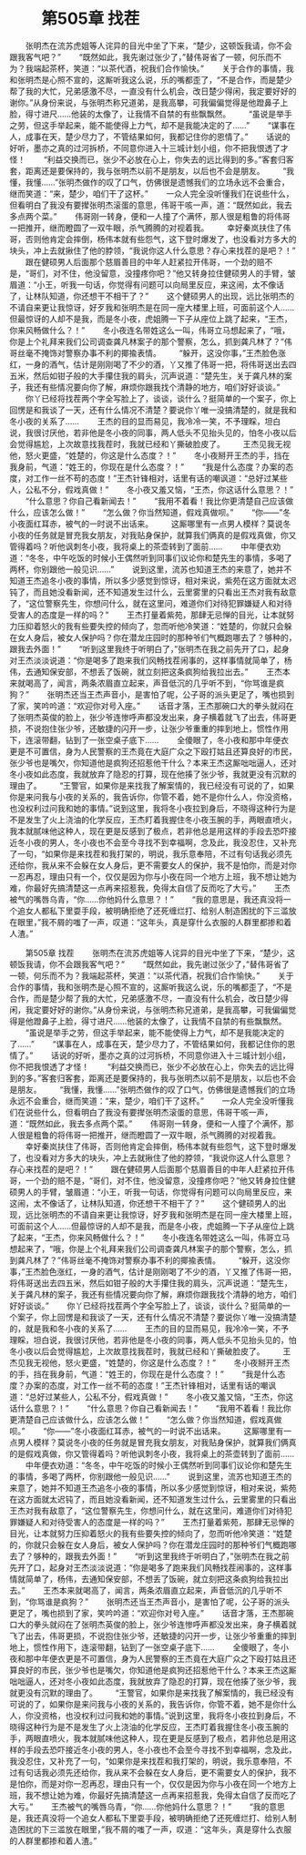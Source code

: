 # 　　第505章 找茬
　　张明杰在流苏虎姐等人诧异的目光中坐了下来，“楚少，这顿饭我请，你不会跟我客气吧？”
　　“既然如此，我先谢过张少了，”替伟哥省了一顿，何乐而不为？我端起茶杯，笑道：“以茶代酒，祝我们合作愉快。”
　　关于合作的事情，我和张明杰是心照不宣的，这厮听我这么说，乐的嘴都歪了，“不是合作，而是楚少帮了我的大忙，兄弟感激不尽，一直没有什么机会，改日楚少得闲，我定要好好的谢你。”从身份来说，与张明杰称兄道弟，是我高攀，可我偏偏觉得是他蹬鼻子上脸，得寸进尺……他装的太像了，让我情不自禁的有些飘飘然。
　　“虽说是举手之劳，但这手举起来，能不能使得上力气，却不是我能决定的了……”
　　“谋事在人，成事在天，楚少尽力了，不管结果如何，我都记住你的恩情了。”
　　话说的好听，墨亦之真的过河拆桥，不同意你进入十三城计划小组，你不把我恨透了才怪！
　　“利益交换而已，张少不必放在心上，你失去的远比得到的多。”客套归客套，距离还是要保持的，我与张明杰以前不是朋友，以后也不会是朋友。
　　“我懂，我懂……”张明杰做作的叹了口气，仿佛很是遗憾我们的立场永远不会重合，继而笑道：“来，楚少，咱们干了这杯。”
　　一众人完全没听懂我们在说些什么，但看明白了我没有要撵张明杰滚蛋的意思，伟哥干咳一声，道：“既然如此，我去多点两个菜。”
　　伟哥刚一转身，便和一人撞了个满怀，那人很是粗鲁的将伟哥一把推开，继而瞪圆了一双牛眼，杀气腾腾的对视着我。
　　幸好秦岚扶住了伟哥，否则他肯定会摔倒，杨伟本就有些怨气，这下登时爆发了，也没看对方多大的块头，冲上去就揪住了他的脖领，“我说你这人什么意思？存心来找茬的是吧？！”
　　跟在健硕男人后面那个慈眉善目的中年人赶紧拉开伟哥，一个劲的赔不是，“哥们，对不住，他没留意，没撞疼你吧？”他又转身拉住健硕男人的手臂，皱眉道：“小王，听我一句话，你觉得有问题可以向局里反应，来这闹，太不像话了，让林队知道，你还想干不相干了？”
　　这个健硕男人的出现，远比张明杰的不请自来更让我惊讶，好歹我和张明杰是在同一座大楼里上班，可面前这个人……但最惊讶的人却不是我，而是冬小夜，虎姐腾一下子从座位上跳了起来，“王杰，你来风畅做什么？！”
　　冬小夜连名带姓这么一叫，伟哥立马想起来了，“哦，你是上个礼拜来我们公司调查龚凡林案子的那个警察，怎么，抓到龚凡林了？”伟哥丝毫不掩饰对警察办事不利的揶揄表情。
　　“躲开，这没你事，”王杰脸色涨红，一身的酒气，估计是刚刚喝了不少的酒，丫又推了伟哥一把，将伟哥送出去四五米，然后如钳子般的大手攥住我的肩头，沉声说道：“楚先生，关于龚凡林的案子，我还有些情况要向你了解，麻烦你跟我找个清静的地方，咱们好好谈谈。”
　　你丫已经将找茬两个字全写脸上了，谈谈，谈什么？挺简单的一个案子，你上回愣是和我谈了一天，还有什么情况不清楚？要说你丫唯一没搞清楚的，就是我和冬小夜的关系了……
　　王杰的目的显而易见，我冷冷一笑，不予理睬，坦白说，我很讨厌他，若非他是冬小夜的同事，两人低头不见抬头见的，怕冬小夜以后会觉得尴尬，上次故意找我茬时，我就已经和丫撕破脸皮了。
　　王杰见我无视他，怒火更盛，“姓楚的，你这是什么态度？！”
　　冬小夜掰开王杰的手，挡在我身前，气道：“姓王的，你现在是什么态度？！”
　　“我是什么态度？办案的态度，对工作一丝不苟的态度！”王杰针锋相对，话里有话的嘲讽道：“总好过某些人，公私不分，假戏真做！”
　　冬小夜又羞又恼，“王杰，你这话什么意思？！”
　　“什么意思？你自己看新闻去！”
　　“我用不着看！我比你更清楚自己应该做什么，应该怎么做！”
　　“怎么做？你当然知道，假戏真做呗。”
　　“你——”冬小夜面红耳赤，被气的一时说不出话来。
　　这厮哪里有一点男人模样？莫说冬小夜的任务就是冒充我女朋友，对我贴身保护，就算我们俩真的是假戏真做，你又管得着吗？听他讽刺冬小夜，我将桌上的茶壶转到了面前……
　　中年便衣劝道：“冬冬，中午吃饭的时候小王偶然听到同事们议论你和楚先生的事情，多喝了两杯，你别跟他一般见识……”
　　说到这里，流苏也知道王杰的来意了，她并不知道王杰追冬小夜的事情，所以多少感觉到惊讶，相对来说，紫苑在这方面就太迟钝了，而且她没看新闻，还不知道发生过什么，云里雾里的只看出王杰对我有敌意了，“这位警察先生，你想问什么，就在这里问，难道你们对待犯罪嫌疑人和对待受害人的态度是一样的吗？”
　　王杰打量着紫苑，那肆无忌惮的目光，让本就努力压抑着怒火的我有些要失控的倾向了，忽而听他冷笑道：“姓楚的，你就只会躲在女人身后，被女人保护吗？你在潜龙庄园时的那种爷们气概跑哪去了？够种的，跟我去外面！”
　　“听到这里我终于听明白了，”张明杰在我之前先开了口，起身对王杰淡淡说道：“你是喝多了跑来我们风畅找茬闹事的，这样事情就简单了，杨伟，去通知保安部，不想丢了饭碗，就立刻把这条疯狗给我拉出去。”
　　王杰本来就喝高了，闻言，两条浓眉直立起来，声音低沉的几乎听不到，“你骂谁是疯狗？”
　　张明杰还当王杰声音小，是害怕了呢，公子哥的派头更足了，嘴也损到了家，笑吟吟道：“欢迎你对号入座。”
　　话音才落，王杰那碗口大的拳头就闷在了张明杰英俊的脸上，张少爷连惨呼声都没发出来，身子横着就飞了出去，伟哥更损，不说抱住张少爷，还敏捷的闪开一步，让张少爷重重的摔到地上，惯性作用下，连滚带翻，钻到了一张空桌子底下……
　　全傻眼了，冬小夜和那中年便衣更是不可置信，身为人民警察的王杰竟在大庭广众之下殴打姑且还算良好的市民，张少爷也是嘴欠，你知道他是疯狗还招惹他干什么？本来王杰这厮咄咄逼人，还对冬小夜如此态度，我就放弃了隐忍的打算，现在他揍了张少爷，我就更没有沉默的理由了。
　　“王警官，如果你是来找我了解案情的，我已经没有可说的了，如果你是来问我与小夜的关系的，我告诉你，你管不着，她不是你什么人，你没资格，也没权利过问我和她的事情。”说到这里，我将冬小夜拉到身后，不晓得这种行为是不是发生了火上浇油的化学反应，王杰盯着我握住冬小夜玉腕的手，两眼直喷火，我本就腻味他这种人，现在更是反感到了极点，若非他总是用这样的手段去恐吓接近冬小夜的男人，冬小夜也不会至今寻找不到幸福啊，念及此，我没忍住，又补充了一句，“如果你是来找茬和我打架的，明说，我乐意奉陪，不过有句话我必须先还给你，我从来不会躲在女人身后，更不需要女人的保护，我不是怕你，而是对你一忍再忍，理由只有一个，仅仅是因为你与小夜在同一个地方上班，我不想让她为难，你最好先搞清楚这一点再来招惹我，免得太自信了反而吃了大亏。”
　　王杰被气的嘴唇乌青，“你……你他妈什么意思？！”
　　“我的意思是，我还真没将一个追女人都私下里耍手段，被明确拒绝了还死缠烂打、给别人制造困扰的下三滥放在眼里，”我不屑的嗤了一声，叹道：“这年头，真是穿什么衣服的人群里都掺和着人渣。”

　　第505章 找茬
　　张明杰在流苏虎姐等人诧异的目光中坐了下来，“楚少，这顿饭我请，你不会跟我客气吧？”
　　“既然如此，我先谢过张少了，”替伟哥省了一顿，何乐而不为？我端起茶杯，笑道：“以茶代酒，祝我们合作愉快。”
　　关于合作的事情，我和张明杰是心照不宣的，这厮听我这么说，乐的嘴都歪了，“不是合作，而是楚少帮了我的大忙，兄弟感激不尽，一直没有什么机会，改日楚少得闲，我定要好好的谢你。”从身份来说，与张明杰称兄道弟，是我高攀，可我偏偏觉得是他蹬鼻子上脸，得寸进尺……他装的太像了，让我情不自禁的有些飘飘然。
　　“虽说是举手之劳，但这手举起来，能不能使得上力气，却不是我能决定的了……”
　　“谋事在人，成事在天，楚少尽力了，不管结果如何，我都记住你的恩情了。”
　　话说的好听，墨亦之真的过河拆桥，不同意你进入十三城计划小组，你不把我恨透了才怪！
　　“利益交换而已，张少不必放在心上，你失去的远比得到的多。”客套归客套，距离还是要保持的，我与张明杰以前不是朋友，以后也不会是朋友。
　　“我懂，我懂……”张明杰做作的叹了口气，仿佛很是遗憾我们的立场永远不会重合，继而笑道：“来，楚少，咱们干了这杯。”
　　一众人完全没听懂我们在说些什么，但看明白了我没有要撵张明杰滚蛋的意思，伟哥干咳一声，道：“既然如此，我去多点两个菜。”
　　伟哥刚一转身，便和一人撞了个满怀，那人很是粗鲁的将伟哥一把推开，继而瞪圆了一双牛眼，杀气腾腾的对视着我。
　　幸好秦岚扶住了伟哥，否则他肯定会摔倒，杨伟本就有些怨气，这下登时爆发了，也没看对方多大的块头，冲上去就揪住了他的脖领，“我说你这人什么意思？存心来找茬的是吧？！”
　　跟在健硕男人后面那个慈眉善目的中年人赶紧拉开伟哥，一个劲的赔不是，“哥们，对不住，他没留意，没撞疼你吧？”他又转身拉住健硕男人的手臂，皱眉道：“小王，听我一句话，你觉得有问题可以向局里反应，来这闹，太不像话了，让林队知道，你还想干不相干了？”
　　这个健硕男人的出现，远比张明杰的不请自来更让我惊讶，好歹我和张明杰是在同一座大楼里上班，可面前这个人……但最惊讶的人却不是我，而是冬小夜，虎姐腾一下子从座位上跳了起来，“王杰，你来风畅做什么？！”
　　冬小夜连名带姓这么一叫，伟哥立马想起来了，“哦，你是上个礼拜来我们公司调查龚凡林案子的那个警察，怎么，抓到龚凡林了？”伟哥丝毫不掩饰对警察办事不利的揶揄表情。
　　“躲开，这没你事，”王杰脸色涨红，一身的酒气，估计是刚刚喝了不少的酒，丫又推了伟哥一把，将伟哥送出去四五米，然后如钳子般的大手攥住我的肩头，沉声说道：“楚先生，关于龚凡林的案子，我还有些情况要向你了解，麻烦你跟我找个清静的地方，咱们好好谈谈。”
　　你丫已经将找茬两个字全写脸上了，谈谈，谈什么？挺简单的一个案子，你上回愣是和我谈了一天，还有什么情况不清楚？要说你丫唯一没搞清楚的，就是我和冬小夜的关系了……
　　王杰的目的显而易见，我冷冷一笑，不予理睬，坦白说，我很讨厌他，若非他是冬小夜的同事，两人低头不见抬头见的，怕冬小夜以后会觉得尴尬，上次故意找我茬时，我就已经和丫撕破脸皮了。
　　王杰见我无视他，怒火更盛，“姓楚的，你这是什么态度？！”
　　冬小夜掰开王杰的手，挡在我身前，气道：“姓王的，你现在是什么态度？！”
　　“我是什么态度？办案的态度，对工作一丝不苟的态度！”王杰针锋相对，话里有话的嘲讽道：“总好过某些人，公私不分，假戏真做！”
　　冬小夜又羞又恼，“王杰，你这话什么意思？！”
　　“什么意思？你自己看新闻去！”
　　“我用不着看！我比你更清楚自己应该做什么，应该怎么做！”
　　“怎么做？你当然知道，假戏真做呗。”
　　“你——”冬小夜面红耳赤，被气的一时说不出话来。
　　这厮哪里有一点男人模样？莫说冬小夜的任务就是冒充我女朋友，对我贴身保护，就算我们俩真的是假戏真做，你又管得着吗？听他讽刺冬小夜，我将桌上的茶壶转到了面前……
　　中年便衣劝道：“冬冬，中午吃饭的时候小王偶然听到同事们议论你和楚先生的事情，多喝了两杯，你别跟他一般见识……”
　　说到这里，流苏也知道王杰的来意了，她并不知道王杰追冬小夜的事情，所以多少感觉到惊讶，相对来说，紫苑在这方面就太迟钝了，而且她没看新闻，还不知道发生过什么，云里雾里的只看出王杰对我有敌意了，“这位警察先生，你想问什么，就在这里问，难道你们对待犯罪嫌疑人和对待受害人的态度是一样的吗？”
　　王杰打量着紫苑，那肆无忌惮的目光，让本就努力压抑着怒火的我有些要失控的倾向了，忽而听他冷笑道：“姓楚的，你就只会躲在女人身后，被女人保护吗？你在潜龙庄园时的那种爷们气概跑哪去了？够种的，跟我去外面！”
　　“听到这里我终于听明白了，”张明杰在我之前先开了口，起身对王杰淡淡说道：“你是喝多了跑来我们风畅找茬闹事的，这样事情就简单了，杨伟，去通知保安部，不想丢了饭碗，就立刻把这条疯狗给我拉出去。”
　　王杰本来就喝高了，闻言，两条浓眉直立起来，声音低沉的几乎听不到，“你骂谁是疯狗？”
　　张明杰还当王杰声音小，是害怕了呢，公子哥的派头更足了，嘴也损到了家，笑吟吟道：“欢迎你对号入座。”
　　话音才落，王杰那碗口大的拳头就闷在了张明杰英俊的脸上，张少爷连惨呼声都没发出来，身子横着就飞了出去，伟哥更损，不说抱住张少爷，还敏捷的闪开一步，让张少爷重重的摔到地上，惯性作用下，连滚带翻，钻到了一张空桌子底下……
　　全傻眼了，冬小夜和那中年便衣更是不可置信，身为人民警察的王杰竟在大庭广众之下殴打姑且还算良好的市民，张少爷也是嘴欠，你知道他是疯狗还招惹他干什么？本来王杰这厮咄咄逼人，还对冬小夜如此态度，我就放弃了隐忍的打算，现在他揍了张少爷，我就更没有沉默的理由了。
　　“王警官，如果你是来找我了解案情的，我已经没有可说的了，如果你是来问我与小夜的关系的，我告诉你，你管不着，她不是你什么人，你没资格，也没权利过问我和她的事情。”说到这里，我将冬小夜拉到身后，不晓得这种行为是不是发生了火上浇油的化学反应，王杰盯着我握住冬小夜玉腕的手，两眼直喷火，我本就腻味他这种人，现在更是反感到了极点，若非他总是用这样的手段去恐吓接近冬小夜的男人，冬小夜也不会至今寻找不到幸福啊，念及此，我没忍住，又补充了一句，“如果你是来找茬和我打架的，明说，我乐意奉陪，不过有句话我必须先还给你，我从来不会躲在女人身后，更不需要女人的保护，我不是怕你，而是对你一忍再忍，理由只有一个，仅仅是因为你与小夜在同一个地方上班，我不想让她为难，你最好先搞清楚这一点再来招惹我，免得太自信了反而吃了大亏。”
　　王杰被气的嘴唇乌青，“你……你他妈什么意思？！”
　　“我的意思是，我还真没将一个追女人都私下里耍手段，被明确拒绝了还死缠烂打、给别人制造困扰的下三滥放在眼里，”我不屑的嗤了一声，叹道：“这年头，真是穿什么衣服的人群里都掺和着人渣。”
